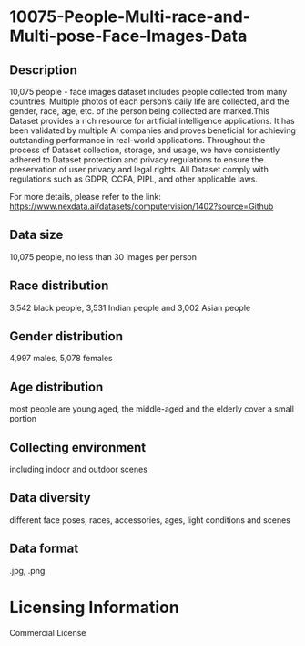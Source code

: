 # 10075-People-Multi-race-and-Multi-pose-Face-Images-Data

## Description
10,075 people - face images dataset includes people collected from many countries. Multiple photos of each person’s daily life are collected, and the gender, race, age, etc. of the person being collected are marked.This Dataset provides a rich resource for artificial intelligence applications. It has been validated by multiple AI companies and proves beneficial for achieving outstanding performance in real-world applications. Throughout the process of Dataset collection, storage, and usage, we have consistently adhered to Dataset protection and privacy regulations to ensure the preservation of user privacy and legal rights. All Dataset comply with regulations such as GDPR, CCPA, PIPL, and other applicable laws.

For more details, please refer to the link: https://www.nexdata.ai/datasets/computervision/1402?source=Github


## Data size
10,075 people, no less than 30 images per person
## Race distribution
3,542 black people, 3,531 Indian people and 3,002 Asian people
## Gender distribution
4,997 males, 5,078 females
## Age distribution
most people are young aged, the middle-aged and the elderly cover a small portion
## Collecting environment
including indoor and outdoor scenes
## Data diversity
different face poses, races, accessories, ages, light conditions and scenes
## Data format
.jpg, .png
# Licensing Information
Commercial License
